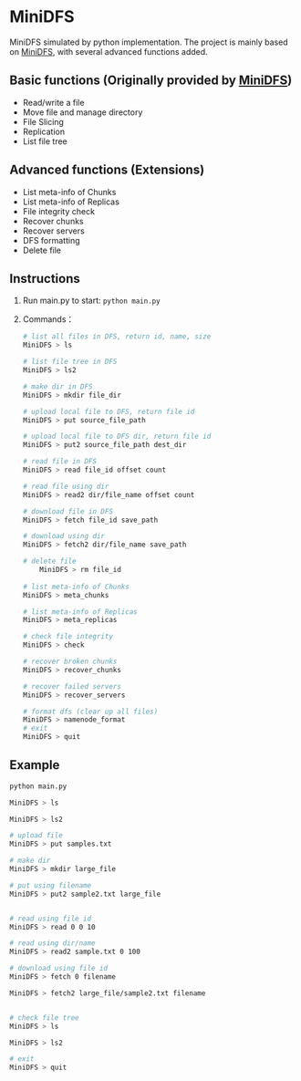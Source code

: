 # MiniDFS
MiniDFS simulated by python implementation.
The project is mainly based on [MiniDFS](https://github.com/HawkAaron/MiniDFS/), with several advanced functions added.

## Basic functions (Originally provided by  [MiniDFS](https://github.com/HawkAaron/MiniDFS/))
* Read/write a file
* Move file and manage directory
* File Slicing
* Replication
* List file tree
## Advanced functions (Extensions)
* List meta-info of Chunks
* List meta-info of Replicas
* File integrity check
* Recover chunks
* Recover servers
* DFS formatting
* Delete file


## Instructions
1. Run main.py to start:
	`python main.py`
	
2. Commands：
	```bash
	# list all files in DFS, return id, name, size
	MiniDFS > ls

	# list file tree in DFS
	MiniDFS > ls2
	
	# make dir in DFS
	MiniDFS > mkdir file_dir

	# upload local file to DFS, return file id
	MiniDFS > put source_file_path

	# upload local file to DFS dir, return file id
	MiniDFS > put2 source_file_path dest_dir

	# read file in DFS
	MiniDFS > read file_id offset count
	
	# read file using dir
	MiniDFS > read2 dir/file_name offset count

	# download file in DFS
	MiniDFS > fetch file_id save_path
	
	# download using dir
	MiniDFS > fetch2 dir/file_name save_path
	
	# delete file
        MiniDFS > rm file_id
  
	# list meta-info of Chunks
	MiniDFS > meta_chunks

	# list meta-info of Replicas
	MiniDFS > meta_replicas

	# check file integrity
	MiniDFS > check

	# recover broken chunks
	MiniDFS > recover_chunks

	# recover failed servers
	MiniDFS > recover_servers

	# format dfs (clear up all files)
	MiniDFS > namenode_format
	# exit
	MiniDFS > quit
	```

## Example
```bash
python main.py

MiniDFS > ls

MiniDFS > ls2

# upload file
MiniDFS > put samples.txt

# make dir
MiniDFS > mkdir large_file

# put using filename
MiniDFS > put2 sample2.txt large_file


# read using file id
MiniDFS > read 0 0 10

# read using dir/name
MiniDFS > read2 sample.txt 0 100

# download using file id
MiniDFS > fetch 0 filename

MiniDFS > fetch2 large_file/sample2.txt filename


# check file tree
MiniDFS > ls

MiniDFS > ls2

# exit
MiniDFS > quit


```
